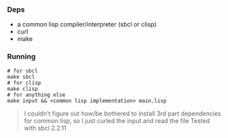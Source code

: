 ### Deps

- a common lisp compiler/interpreter (sbcl or clisp)
- curl
- make

### Running

```
# for sbcl
make sbcl
# for clisp
make clisp
# for anything else
make input && <common lisp implementation> main.lisp
```

> I couldn't figure out how/be bothered to install 3rd part dependencies for common lisp, so I just curled the input and read the file
> Tested with sbcl 2.2.11
